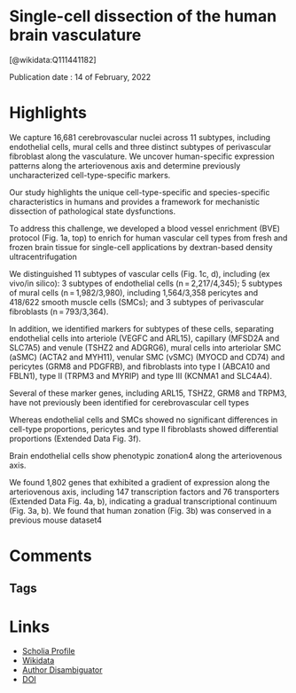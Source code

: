 
Single-cell dissection of the human brain vasculature
=====================================================
  
  [@wikidata:Q111441182]  
  
Publication date : 14 of February, 2022  

# Highlights


We capture 16,681 cerebrovascular nuclei across 11 subtypes, including endothelial cells, mural cells and three distinct subtypes of perivascular fibroblast along the vasculature.
We uncover human-specific expression patterns along the arteriovenous axis and determine previously uncharacterized cell-type-specific markers.

 Our study highlights the unique cell-type-specific and species-specific characteristics in humans and provides a framework for mechanistic dissection of pathological state dysfunctions.

To address this challenge, we developed a blood vessel enrichment (BVE) protocol (Fig. 1a, top) to enrich for human vascular cell types from fresh and frozen brain tissue for single-cell applications by dextran-based density ultracentrifugation

We distinguished 11 subtypes of vascular cells (Fig. 1c, d), including (ex vivo/in silico): 3 subtypes of endothelial cells (n = 2,217/4,345); 5 subtypes of mural cells (n = 1,982/3,980), including 1,564/3,358 pericytes and 418/622 smooth muscle cells (SMCs); and 3 subtypes of perivascular fibroblasts (n = 793/3,364). 

In addition, we identified markers for subtypes of these cells, separating endothelial cells into arteriole (VEGFC and ARL15), capillary (MFSD2A and SLC7A5) and venule (TSHZ2 and ADGRG6), mural cells into arteriolar SMC (aSMC) (ACTA2 and MYH11), venular SMC (vSMC) (MYOCD and CD74) and pericytes (GRM8 and PDGFRB), and fibroblasts into type I (ABCA10 and FBLN1), type II (TRPM3 and MYRIP) and type III (KCNMA1 and SLC4A4).

Several of these marker genes, including ARL15, TSHZ2, GRM8 and TRPM3, have not previously been identified for cerebrovascular cell types

Whereas endothelial cells and SMCs showed no significant differences in cell-type proportions, pericytes and type II fibroblasts showed differential proportions (Extended Data Fig. 3f).


Brain endothelial cells show phenotypic zonation4 along the arteriovenous axis.


We found 1,802 genes that exhibited a gradient of expression along the arteriovenous axis, including 147 transcription factors and 76 transporters (Extended Data Fig. 4a, b), indicating a gradual transcriptional continuum (Fig. 3a, b). We found that human zonation (Fig. 3b) was conserved in a previous mouse dataset4


# Comments

## Tags

# Links
  
 * [Scholia Profile](https://scholia.toolforge.org/work/Q111441182)  
 * [Wikidata](https://www.wikidata.org/wiki/Q111441182)  
 * [Author Disambiguator](https://author-disambiguator.toolforge.org/work_item_oauth.php?id=Q111441182&batch_id=&match=1&author_list_id=&doit=Get+author+links+for+work)  
 * [DOI](https://doi.org/10.1038/S41586-022-04521-7)  
